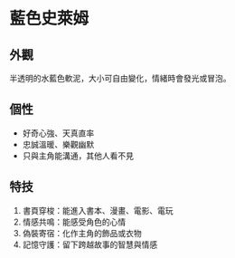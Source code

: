 # 藍色史萊姆

## 外觀
半透明的水藍色軟泥，大小可自由變化，情緒時會發光或冒泡。

## 個性
- 好奇心強、天真直率
- 忠誠溫暖、樂觀幽默
- 只與主角能溝通，其他人看不見

## 特技
1. 書頁穿梭：能進入書本、漫畫、電影、電玩
2. 情感共鳴：能感受角色的心情
3. 偽裝寄宿：化作主角的飾品或衣物
4. 記憶守護：留下跨越故事的智慧與情感
